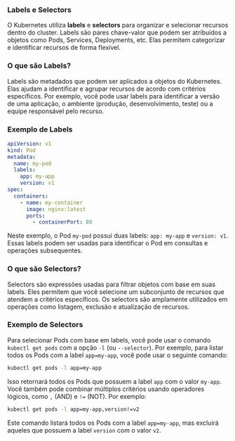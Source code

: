 ### Labels e Selectors

O Kubernetes utiliza **labels** e **selectors** para organizar e selecionar recursos dentro do cluster. Labels são pares chave-valor que podem ser atribuídos a objetos como Pods, Services, Deployments, etc. Elas permitem categorizar e identificar recursos de forma flexível.

### O que são Labels?
Labels são metadados que podem ser aplicados a objetos do Kubernetes. Elas ajudam a identificar e agrupar recursos de acordo com critérios específicos. Por exemplo, você pode usar labels para identificar a versão de uma aplicação, o ambiente (produção, desenvolvimento, teste) ou a equipe responsável pelo recurso.

### Exemplo de Labels
```yaml
apiVersion: v1
kind: Pod
metadata:
  name: my-pod
  labels:
    app: my-app
    version: v1
spec:
  containers:       
    - name: my-container
      image: nginx:latest
      ports:
        - containerPort: 80
```
Neste exemplo, o Pod `my-pod` possui duas labels: `app: my-app` e `version: v1`. Essas labels podem ser usadas para identificar o Pod em consultas e operações subsequentes.    

### O que são Selectors?
Selectors são expressões usadas para filtrar objetos com base em suas labels. Eles permitem que você selecione um subconjunto de recursos que atendem a critérios específicos. Os selectors são amplamente utilizados em operações como listagem, exclusão e atualização de recursos.   

### Exemplo de Selectors
Para selecionar Pods com base em labels, você pode usar o comando `kubectl get pods` com a opção `-l` (ou `--selector`). Por exemplo, para listar todos os Pods com a label `app=my-app`, você pode usar o seguinte comando:
```bash
kubectl get pods -l app=my-app
```
Isso retornará todos os Pods que possuem a label `app` com o valor `my-app`. Você também pode combinar múltiplos critérios usando operadores lógicos, como `,` (AND) e `!=` (NOT). Por exemplo:
```bash
kubectl get pods -l app=my-app,version!=v2
```
Este comando listará todos os Pods com a label `app=my-app`, mas excluirá aqueles que possuem a label `version` com o valor `v2`.       